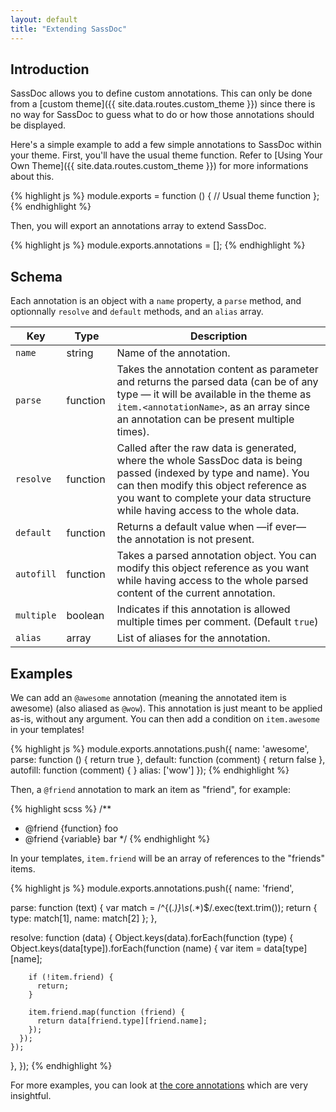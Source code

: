 ```yaml
---
layout: default
title: "Extending SassDoc"
---
```


## Introduction

SassDoc allows you to define custom annotations. This can only be done
from a [custom theme]({{ site.data.routes.custom_theme }}) since there is no way for
SassDoc to guess what to do or how those annotations should be displayed.

Here's a simple example to add a few simple annotations to SassDoc
within your theme. First, you'll have the usual theme function. Refer to [Using Your Own Theme]({{ site.data.routes.custom_theme }}) for more informations about this.

{% highlight js %}
module.exports = function () {
  // Usual theme function
};
{% endhighlight %}

Then, you will export an annotations array to extend SassDoc.

{% highlight js %}
module.exports.annotations = [];
{% endhighlight %}

## Schema

Each annotation is an object with a `name` property, a `parse`
method, and optionnally `resolve` and `default` methods, and
an `alias` array.

| Key | Type | Description |
|-----|------|-------------|
| `name` | string | Name of the annotation. |
| `parse` | function | Takes the annotation content as parameter and returns the parsed data (can be of any type &mdash; it will be available in the theme as `item.<annotationName>`, as an array since an annotation can be present multiple times). |
| `resolve` | function | Called after the raw data is generated, where the whole SassDoc data is being passed (indexed by type and name). You can then modify this object reference as you want to complete your data structure while having access to the whole data. |
| `default` | function | Returns a default value when &mdash;if ever&mdash; the annotation is not present. |
| `autofill` | function | Takes a parsed annotation object. You can modify this object reference as you want while having access to the whole parsed content of the current annotation. |
| `multiple` | boolean | Indicates if this annotation is allowed multiple times per comment. (Default `true`) |
| `alias` | array | List of aliases for the annotation. |

## Examples

We can add an `@awesome` annotation (meaning the annotated item is
awesome) (also aliased as `@wow`). This annotation is just meant to be applied as-is, without any
argument. You can then add a condition on `item.awesome` in your templates!

{% highlight js %}
module.exports.annotations.push({
  name: 'awesome',
  parse: function () { return true },
  default: function (comment) { return false },
  autofill: function (comment) { }
  alias: ['wow']
});
{% endhighlight %}

Then, a `@friend` annotation to mark an item as "friend", for example:

{% highlight scss %}
/**
 * @friend {function} foo
 * @friend {variable} bar
 */
{% endhighlight %}

In your templates, `item.friend` will be an array of references
to the "friends" items.

{% highlight js %}
module.exports.annotations.push({
  name: 'friend',

  parse: function (text) {
    var match = /^\{(.*)\}\s*(.*)$/.exec(text.trim());
    return {
      type: match[1],
      name: match[2]
    };
  },

  resolve: function (data) {
    Object.keys(data).forEach(function (type) {
      Object.keys(data[type]).forEach(function (name) {
        var item = data[type][name];

        if (!item.friend) {
          return;
        }

        item.friend.map(function (friend) {
          return data[friend.type][friend.name];
        });
      });
    });
  },
});
{% endhighlight %}

For more examples, you can look at [the core annotations](https://github.com/SassDoc/sassdoc/tree/master/src/annotation/annotations) which are very
insightful.
